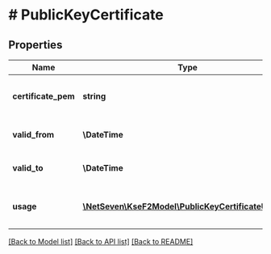 # # PublicKeyCertificate

## Properties

Name | Type | Description | Notes
------------ | ------------- | ------------- | -------------
**certificate_pem** | **string** | Certyfikat klucza publicznego w formacie PEM. | [optional]
**valid_from** | **\DateTime** | Data początku obowiązywania certyfikatu. |
**valid_to** | **\DateTime** | Data końca obowiązywania certyfikatu. | [optional]
**usage** | [**\NetSeven\KseF2Model\PublicKeyCertificateUsage[]**](PublicKeyCertificateUsage.md) | Operacje do których może być używany certyfikat.  | Wartość | Opis |  | --- | --- |  | KsefTokenEncryption | Szyfrowanie tokenów KSeF przesyłanych w trakcie procesu uwierzytelniania. |  | SymmetricKeyEncryption | Szyfrowanie klucza symetrycznego wykorzystywanego do szyfrowania przesyłanych faktur. | |

[[Back to Model list]](../../README.md#models) [[Back to API list]](../../README.md#endpoints) [[Back to README]](../../README.md)
